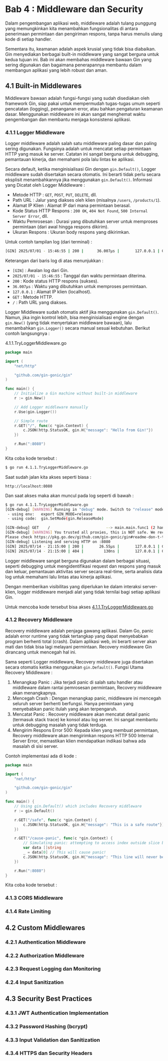 # Bab 4 : Middleware dan Security

Dalam pengembangan aplikasi web, middleware adalah tulang punggung yang memungkinkan kita menambahkan fungsionalitas di antara penerimaan permintaan dan pengiriman respons, tanpa harus menulis ulang kode di setiap handler.

Sementara itu, keamanan adalah aspek krusial yang tidak bisa diabaikan. Gin menyediakan berbagai built-in middleware yang sangat berguna untuk kedua tujuan ini. Bab ini akan membahas middleware bawaan Gin yang sering digunakan dan bagaimana penerapannya membantu dalam membangun aplikasi yang lebih robust dan aman.

## 4.1 Built-in Middlewares

Middleware bawaan adalah fungsi-fungsi yang sudah disediakan oleh framework Gin, siap pakai untuk mempermudah tugas-tugas umum seperti pencatatan (logging), penanganan error, atau bahkan pengaturan keamanan dasar. Menggunakan middleware ini akan sangat menghemat waktu pengembangan dan membantu menjaga konsistensi aplikasi.

### 4.1.1 Logger Middleware

Logger middleware adalah salah satu middleware paling dasar dan paling sering digunakan. Fungsinya adalah untuk mencatat setiap permintaan HTTP yang masuk ke server. Catatan ini sangat berguna untuk debugging, pemantauan kinerja, dan memahami pola lalu lintas ke aplikasi.

Secara default, ketika menginisialisasi Gin dengan `gin.Default()`, Logger middleware sudah disertakan secara otomatis. Ini berarti tidak perlu secara eksplisit menambahkannya jika menggunakan `gin.Default()`. Informasi yang Dicatat oleh Logger Middleware :

- Metode HTTP : `GET`, `POST`, `PUT`, `DELETE`, dll.
- Path URL : Jalur yang diakses oleh klien (misalnya `/users`, `/products/1`).
- Alamat IP Klien : Alamat IP dari mana permintaan berasal.
- Kode Status HTTP Respons : `200 OK`, `404 Not Found`, `500 Internal Server Error`, dll.
- Waktu Pemrosesan : Durasi yang dibutuhkan server untuk memproses permintaan (dari awal hingga respons dikirim).
- Ukuran Respons : Ukuran body respons yang dikirimkan.

Untuk contoh tampilan log (dari terminal) :

```bash
[GIN] 2025/07/01 - 15:46:55 | 200 |      36.007µs |       127.0.0.1 | GET      "/"
```

Keterangan dari baris log di atas menunjukkan :

- `[GIN]` : Awalan log dari Gin.
- `2025/07/01 - 15:46:55` : Tanggal dan waktu permintaan diterima.
- `200` : Kode status HTTP respons (sukses).
- `36.007µs` : Waktu yang dibutuhkan untuk memproses permintaan.
- `127.0.0.1` : Alamat IP klien (localhost).
- `GET` : Metode HTTP.
- `/` : Path URL yang diakses.

Logger Middleware sudah otomatis aktif jika menggunakan `gin.Default()`. Namun, jika ingin kontrol lebih, bisa menginisialisasi engine dengan `gin.New()` (yang tidak menyertakan middleware bawaan), lalu menambahkan `gin.Logger()` secara manual sesuai kebutuhan. Berikut contoh langsungnya :

4.1.1.TryLoggerMiddleware.go

```go
package main

import (
	"net/http"

	"github.com/gin-gonic/gin"
)

func main() {
	// Initialize a Gin machine without built-in middleware
	r := gin.New()

	// Add Logger middleware manually
	r.Use(gin.Logger())

	// Simple route
	r.GET("/", func(c *gin.Context) {
		c.JSON(http.StatusOK, gin.H{"message": "Hello from Gin!"})
	})

	r.Run(":8080")
}
```

Kita coba kode tersebut :

```bash
$ go run 4.1.1.TryLoggerMiddleware.go
```

Saat sudah jalan kita akses seperti biasa :

```
http://localhost:8080
```

Dan saat akses maka akan muncul pada log seperti di bawah :

```bash
$ go run 4.1.1.TryLoggerMiddleware.go
[GIN-debug] [WARNING] Running in "debug" mode. Switch to "release" mode in production.
 - using env:   export GIN_MODE=release
 - using code:  gin.SetMode(gin.ReleaseMode)

[GIN-debug] GET    /                         --> main.main.func1 (2 handlers)
[GIN-debug] [WARNING] You trusted all proxies, this is NOT safe. We recommend you to set a value.
Please check https://pkg.go.dev/github.com/gin-gonic/gin#readme-don-t-trust-all-proxies for details.
[GIN-debug] Listening and serving HTTP on :8080
[GIN] 2025/07/14 - 21:15:00 | 200 |       26.55µs |       127.0.0.1 | GET      "/"
[GIN] 2025/07/14 - 21:15:00 | 404 |         130ns |       127.0.0.1 | GET      "/favicon.ico"
```

Logger middleware sangat berguna digunakan dalam berbagai situasi, seperti debugging untuk mengidentifikasi request dan respons yang masuk dan keluar, pemantauan aktivitas server secara real-time, serta analisis data log untuk memahami lalu lintas atau kinerja aplikasi. 

Dengan memberikan visibilitas yang diperlukan ke dalam interaksi server-klien, logger middleware menjadi alat yang tidak ternilai bagi setiap aplikasi Gin.

Untuk mencoba kode tersebut bisa akses [4.1.1.TryLoggerMiddleware.go](../../source-code/chapter4/4.1.1.TryLoggerMiddleware.go)

### 4.1.2 Recovery Middleware

Recovery middleware adalah penjaga gawang aplikasi. Dalam Go, panic adalah error runtime yang tidak tertangkap yang dapat menyebabkan program berhenti total (crash). Dalam aplikasi web, ini berarti server akan mati dan tidak bisa lagi melayani permintaan. Recovery middleware Gin dirancang untuk mencegah hal ini.

Sama seperti Logger middleware, Recovery middleware juga disertakan secara otomatis ketika menggunakan `gin.Default()`. Fungsi Utama Recovery Middleware :

1. Menangkap Panic : Jika terjadi panic di salah satu handler atau middleware dalam rantai pemrosesan permintaan, Recovery middleware akan menangkapnya.
2. Mencegah Crash : Dengan menangkap panic, middleware ini mencegah seluruh server berhenti berfungsi. Hanya permintaan yang menyebabkan panic itulah yang akan terpengaruh.
3. Mencatat Panic : Recovery middleware akan mencatat detail panic (termasuk stack trace) ke konsol atau log server. Ini sangat membantu untuk debugging masalah yang tidak terduga.
4. Mengirim Respons Error 500: Kepada klien yang membuat permintaan, Recovery middleware akan mengirimkan respons HTTP 500 Internal Server Error, memastikan klien mendapatkan indikasi bahwa ada masalah di sisi server.

Contoh implementasi ada di kode :

```go
package main

import (
	"net/http"

	"github.com/gin-gonic/gin"
)

func main() {
	// Using gin.Default() which includes Recovery middleware
	r := gin.Default()

	r.GET("/safe", func(c *gin.Context) {
		c.JSON(http.StatusOK, gin.H{"message": "This is a safe route"})
	})

	r.GET("/cause-panic", func(c *gin.Context) {
		// Simulating panic: attempting to access index outside slice bounds
		var data []string
		_ = data[0] // This will cause panic!
		c.JSON(http.StatusOK, gin.H{"message": "This line will never be reached"})
	})

	r.Run(":8080")
}
```

Kita coba kode tersebut :




### 4.1.3 CORS Middleware
### 4.1.4 Rate Limiting

## 4.2 Custom Middlewares

### 4.2.1 Authentication Middleware
### 4.2.2 Authorization Middleware
### 4.2.3 Request Logging dan Monitoring
### 4.2.4 Input Sanitization

## 4.3 Security Best Practices

### 4.3.1 JWT Authentication Implementation
### 4.3.2 Password Hashing (bcrypt)
### 4.3.3 Input Validation dan Sanitization
### 4.3.4 HTTPS dan Security Headers